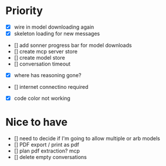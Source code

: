 # Priority

- [x] wire in model downloading again
- [x] skeleton loading for new messages
- [] add sonner progress bar for model downloads
- [] create mcp server store
- [] create model store
- [] conversation timeout
- [x] where has reasoning gone?
- [] internet connectino required
- [x] code color not working

# Nice to have

- [] need to decide if I'm going to allow multiple or arb models
- [] PDF export / print as pdf
- [] plan pdf extraction? mcp
- [] delete empty conversations
